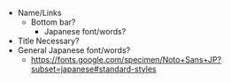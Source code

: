* Name/Links
  * Bottom bar?
    * Japanese font/words?
* Title Necessary?
* General Japanese font/words?
  * https://fonts.google.com/specimen/Noto+Sans+JP?subset=japanese#standard-styles
